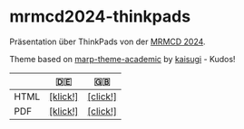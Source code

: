 # mrmcd2024-thinkpads

Präsentation über ThinkPads von der [MRMCD 2024](https://talks.mrmcd.net/2024/talk/LSMPU9/).

Theme based on [marp-theme-academic](https://github.com/kaisugi/marp-theme-academic) by [kaisugi](https://github.com/kaisugi) - Kudos!

|   | 🇩🇪 | 🇬🇧 |
| - | - | - |
| HTML | [[klick!]](https://stdevel.github.io/mrmcd2024-thinkpads/de.html) | [[click!]](https://stdevel.github.io/mrmcd2024-thinkpads/en.html)
| PDF | [[klick!]](https://stdevel.github.io/mrmcd2024-thinkpads/de.pdf) | [[click!]](https://stdevel.github.io/mrmcd2024-thinkpads/en.pdf)
